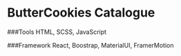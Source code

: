 # ButterCookies Catalogue

###Tools
HTML, SCSS, JavaScript

###Framework
React, Boostrap, MaterialUI, FramerMotion
